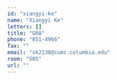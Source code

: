 ```yaml
---
id: "xiangyi-ke"
name: "Xiangyi Ke"
letters: []
title: "GRA"
phone: "851-4966"
fax: ""
email: "xk2138@cumc.columbia.edu"
room: "505"
url: ""
---
```

